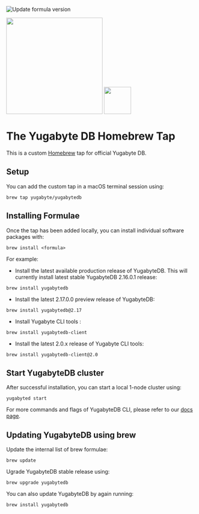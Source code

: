 ![Update formula version](https://github.com/yugabyte/homebrew-yugabytedb/actions/workflows/update-formula-version.yaml/badge.svg)

<img src="https://www.yugabyte.com/wp-content/themes/yugabyte/assets/images/yugabyteDB-site-logo-new-blue.svg" width="256"/> <img src="https://brew.sh/assets/img/homebrew-256x256.png" height="72">

# The Yugabyte DB Homebrew Tap

This is a custom [Homebrew](https://brew.sh) tap for official Yugabyte DB.

## Setup

You can add the custom tap in a macOS terminal session using:

```
brew tap yugabyte/yugabytedb
```

## Installing Formulae

Once the tap has been added locally, you can install individual software packages with:

```
brew install <formula>
```

For example:

 * Install the latest available production release of YugabyteDB. This will currently install latest stable YugabyteDB 2.16.0.1 release:
 ```
 brew install yugabytedb
 ```
 * Install the latest 2.17.0.0 preview release of YugabyteDB:
 ```
 brew install yugabytedb@2.17
 ```
 * Install Yugabyte CLI tools :
 ```
 brew install yugabytedb-client
 ```
 * Install the latest 2.0.x release of Yugabyte CLI tools:
 ```
 brew install yugabytedb-client@2.0
 ```

## Start YugabyteDB cluster

After successful installation, you can start a local 1-node cluster using:
```
yugabyted start
```
For more commands and flags of YugabyteDB CLI, please refer to our [docs page](https://docs.yugabyte.com/preview/reference/configuration/yugabyted/).

## Updating YugabyteDB using brew

Update the internal list of brew formulae:
```
brew update
```
Ugrade YugabyteDB stable release using:
```
brew upgrade yugabytedb
```
You can also update YugabyteDB by again running:
```
brew install yugabytedb
```
